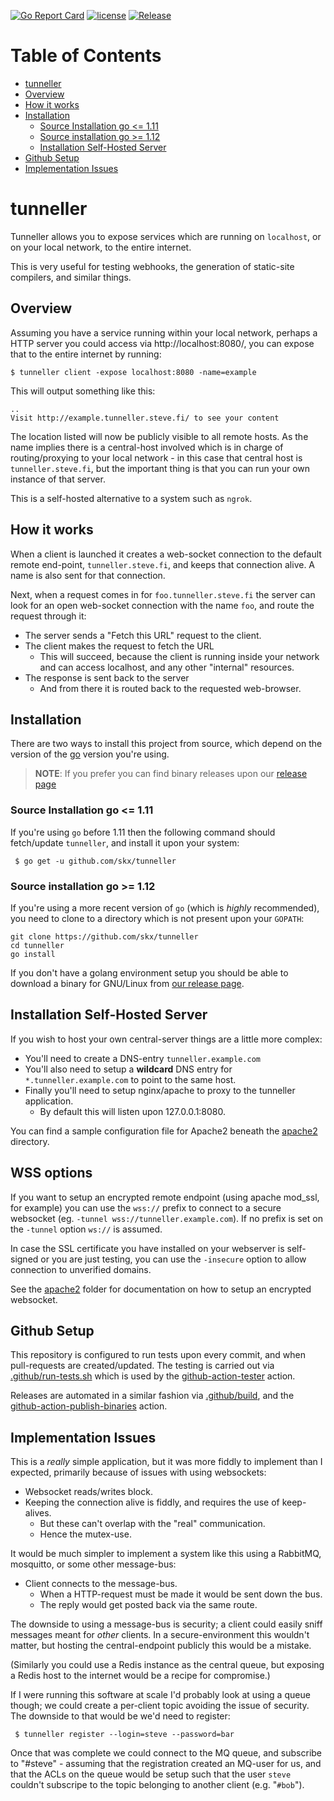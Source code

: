 [![Go Report Card](https://goreportcard.com/badge/github.com/skx/tunneller)](https://goreportcard.com/report/github.com/skx/tunneller)
[![license](https://img.shields.io/github/license/skx/tunneller.svg)](https://github.com/skx/tunneller/blob/master/LICENSE)
[![Release](https://img.shields.io/github/release/skx/tunneller.svg)](https://github.com/skx/tunneller/releases/latest)

Table of Contents
=================

* [tunneller](#tunneller)
* [Overview](#overview)
* [How it works](#how-it-works)
* [Installation](#installation)
  * [Source Installation go &lt;=  1.11](#source-installation-go---111)
  * [Source installation go  &gt;= 1.12](#source-installation-go---112)
  * [Installation Self-Hosted Server](#installation-self-hosted-server)
* [Github Setup](#github-setup)
* [Implementation Issues](#implementation-issues)


# tunneller

Tunneller allows you to expose services which are running on `localhost`, or on your local network, to the entire internet.

This is very useful for testing webhooks, the generation of static-site compilers, and similar things.



## Overview

Assuming you have a service running within your local network, perhaps a HTTP server you could access via http://localhost:8080/, you can expose that to the entire internet by running:

    $ tunneller client -expose localhost:8080 -name=example

This will output something like this:

    ..
    Visit http://example.tunneller.steve.fi/ to see your content


The location listed will now be publicly visible to all remote hosts.  As the name implies there is a central-host involved which is in charge of routing/proxying to your local network - in this case that central host is `tunneller.steve.fi`, but the important thing is that you can run your own instance of that server.

This is a self-hosted alternative to a system such as `ngrok`.


## How it works

When a client is launched it creates a web-socket connection to the default remote end-point, `tunneller.steve.fi`, and keeps that connection alive.  A name is also sent for that connection.

Next, when a request comes in for `foo.tunneller.steve.fi` the server can look for an open web-socket connection with the name `foo`, and route the request through it:

* The server sends a "Fetch this URL" request to the client.
* The client makes the request to fetch the URL
  * This will succeed, because the client is running inside your network and can access localhost, and any other "internal" resources.
* The response is sent back to the server
  * And from there it is routed back to the requested web-browser.


## Installation

There are two ways to install this project from source, which depend on the version of the [go](https://golang.org/) version you're using.

> **NOTE**: If you prefer you can find binary releases upon our [release page](https://github.com/skx/tunneller/releases/)


### Source Installation go <=  1.11

If you're using `go` before 1.11 then the following command should fetch/update `tunneller`, and install it upon your system:

     $ go get -u github.com/skx/tunneller

### Source installation go  >= 1.12

If you're using a more recent version of `go` (which is _highly_ recommended), you need to clone to a directory which is not present upon your `GOPATH`:

    git clone https://github.com/skx/tunneller
    cd tunneller
    go install


If you don't have a golang environment setup you should be able to download a binary for GNU/Linux from [our release page](https://github.com/skx/tunneller/releases).




## Installation Self-Hosted Server

If you wish to host your own central-server things are a little more complex:

* You'll need to create a DNS-entry `tunneller.example.com`
* You'll also need to setup a __wildcard__ DNS entry for `*.tunneller.example.com` to point to the same host.
* Finally you'll need to setup nginx/apache to proxy to the tunneller application.
  * By default this will listen upon 127.0.0.1:8080.

You can find a sample configuration file for Apache2 beneath the [apache2](apache2) directory.

## WSS options

If you want to setup an encrypted remote endpoint (using apache mod_ssl, for example) you can use the `wss://` prefix to connect to a secure websocket (eg. `-tunnel wss://tunneller.example.com`). If no prefix is set on the `-tunnel` option `ws://` is assumed.

In case the SSL certificate you have installed on your webserver is self-signed or you are just testing, you can use the `-insecure` option to allow connection to unverified domains.

See the [apache2](apache2) folder for documentation on how to setup an encrypted websocket.

## Github Setup

This repository is configured to run tests upon every commit, and when
pull-requests are created/updated.  The testing is carried out via
[.github/run-tests.sh](.github/run-tests.sh) which is used by the
[github-action-tester](https://github.com/skx/github-action-tester) action.

Releases are automated in a similar fashion via [.github/build](.github/build),
and the [github-action-publish-binaries](https://github.com/skx/github-action-publish-binaries) action.


## Implementation Issues

This is a _really_ simple application, but it was more fiddly to implement than I expected, primarily because of issues with using websockets:

* Websocket reads/writes block.
* Keeping the connection alive is fiddly, and requires the use of keep-alives.
  * But these can't overlap with the "real" communication.
  * Hence the mutex-use.

It would be much simpler to implement a system like this using a RabbitMQ, mosquitto, or some other message-bus:

* Client connects to the message-bus.
  * When a HTTP-request must be made it would be sent down the bus.
  * The reply would get posted back via the same route.

The downside to using a message-bus is security; a client could easily sniff messages meant for _other_ clients.  In a secure-environment this wouldn't matter, but hosting the central-endpoint publicly this would be a mistake.

(Similarly you could use a Redis instance as the central queue, but exposing a Redis host to the internet would be a recipe for compromise.)

If I were running this software at scale I'd probably look at using a queue though; we could create a per-client topic avoiding the issue of security.  The downside to that would be we'd need to register:

     $ tunneller register --login=steve --password=bar

Once that was complete we could connect to the MQ queue, and subscribe to "#steve" - assuming that the registration created an MQ-user for us, and that the ACLs on the queue would be setup such that the user `steve` couldn't subscripe to the topic belonging to another client (e.g. "`#bob`").

